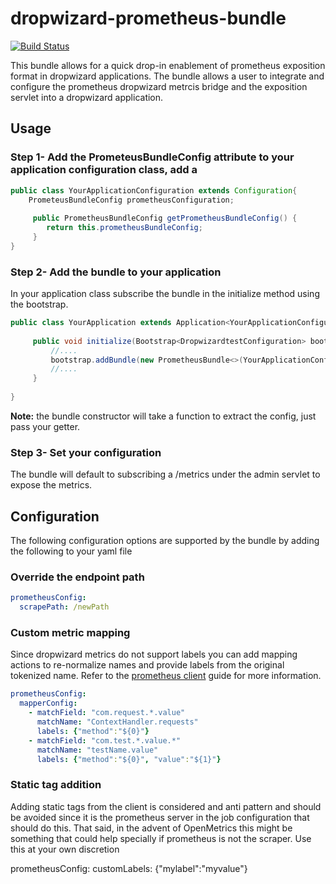 # dropwizard-prometheus-bundle
[![Build Status](https://travis-ci.org/homeaway/dropwizard-prometheus-bundle.svg?branch=master)](https://travis-ci.org/homeaway/dropwizard-prometheus-bundle)

This bundle allows for a quick drop-in enablement of prometheus exposition format in dropwizard applications. The bundle
allows a user to integrate and configure the prometheus dropwizard metrcis bridge and the exposition servlet into a 
dropwizard application.

## Usage

### Step 1- Add the PrometeusBundleConfig attribute to your application configuration class, add a 

```java
public class YourApplicationConfiguration extends Configuration{
    PrometeusBundleConfig prometheusConfiguration;
    
     public PrometheusBundleConfig getPrometheusBundleConfig() {
        return this.prometheusBundleConfig;
     }
}
``` 

### Step 2- Add the bundle to your application

In your application class subscribe the bundle in the initialize method using the bootstrap. 

```java
public class YourApplication extends Application<YourApplicationConfiguration>{
    
     public void initialize(Bootstrap<DropwizardtestConfiguration> bootstrap) {
         //....
         bootstrap.addBundle(new PrometheusBundle<>(YourApplicationConfiguration::getPrometheusBundleConfig));
         //....
     }
     
}
```
**Note:** the bundle constructor will take a function to extract the config, just pass your getter.

### Step 3- Set your configuration

The bundle will default to subscribing a /metrics under the admin servlet to expose the metrics. 

## Configuration

The following configuration options are supported by the bundle by adding the following to your yaml file

### Override the endpoint path

```yaml
prometheusConfig:
  scrapePath: /newPath
```

### Custom metric mapping
Since dropwizard metrics do not support labels you can add mapping actions to re-normalize names and
provide labels from the original tokenized name. Refer to the [prometheus client](https://github.com/prometheus/client_java)
guide for more information.

```yaml
prometheusConfig:
  mapperConfig:
    - matchField: "com.request.*.value"
      matchName: "ContextHandler.requests"
      labels: {"method":"${0}"}
    - matchField: "com.test.*.value.*"
      matchName: "testName.value"
      labels: {"method":"${0}", "value":"${1}"}
```

### Static tag addition
Adding static tags from the client is considered and anti pattern and should be avoided since it is the prometheus 
server in the job configuration that should do this. That said, in the advent of OpenMetrics this might be something 
that could help specially if prometheus is not the scraper. Use this at your own discretion

prometheusConfig:
    customLabels: {"mylabel":"myvalue"}